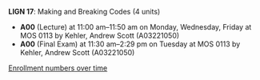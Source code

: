 **LIGN 17**: Making and Breaking Codes (4 units)

- **A00** (Lecture) at 11:00 am–11:50 am on Monday, Wednesday, Friday at MOS 0113 by Kehler, Andrew Scott (A03221050)
- **A00** (Final Exam) at 11:30 am–2:29 pm on Tuesday at MOS 0113 by Kehler, Andrew Scott (A03221050)

[Enrollment numbers over time](./LIGN17.tsv)
